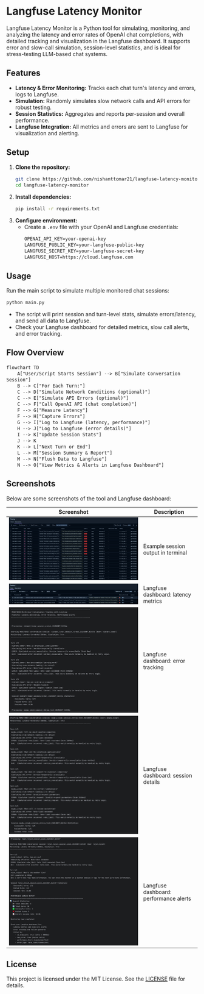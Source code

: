 # Langfuse Latency Monitor

Langfuse Latency Monitor is a Python tool for simulating, monitoring, and analyzing the latency and error rates of OpenAI chat completions, with detailed tracking and visualization in the Langfuse dashboard. It supports error and slow-call simulation, session-level statistics, and is ideal for stress-testing LLM-based chat systems.

## Features
- **Latency & Error Monitoring:** Tracks each chat turn's latency and errors, logs to Langfuse.
- **Simulation:** Randomly simulates slow network calls and API errors for robust testing.
- **Session Statistics:** Aggregates and reports per-session and overall performance.
- **Langfuse Integration:** All metrics and errors are sent to Langfuse for visualization and alerting.

## Setup
1. **Clone the repository:**
   ```bash
   git clone https://github.com/nishanttomar21/langfuse-latency-monitor.git
   cd langfuse-latency-monitor
   ```
2. **Install dependencies:**
   ```bash
   pip install -r requirements.txt
   ```
3. **Configure environment:**
   - Create a `.env` file with your OpenAI and Langfuse credentials:
     ```env
     OPENAI_API_KEY=your-openai-key
     LANGFUSE_PUBLIC_KEY=your-langfuse-public-key
     LANGFUSE_SECRET_KEY=your-langfuse-secret-key
     LANGFUSE_HOST=https://cloud.langfuse.com
     ```

## Usage
Run the main script to simulate multiple monitored chat sessions:
```bash
python main.py
```
- The script will print session and turn-level stats, simulate errors/latency, and send all data to Langfuse.
- Check your Langfuse dashboard for detailed metrics, slow call alerts, and error tracking.

## Flow Overview

```mermaid
flowchart TD
    A["User/Script Starts Session"] --> B["Simulate Conversation Session"]
    B --> C["For Each Turn:"]
    C --> D["Simulate Network Conditions (optional)"]
    C --> E["Simulate API Errors (optional)"]
    C --> F["Call OpenAI API (chat completion)"]
    F --> G["Measure Latency"]
    F --> H["Capture Errors"]
    G --> I["Log to Langfuse (latency, performance)"]
    H --> J["Log to Langfuse (error details)"]
    I --> K["Update Session Stats"]
    J --> K
    K --> L["Next Turn or End"]
    L --> M["Session Summary & Report"]
    M --> N["Flush Data to Langfuse"]
    N --> O["View Metrics & Alerts in Langfuse Dashboard"]
```

## Screenshots
Below are some screenshots of the tool and Langfuse dashboard:

| Screenshot | Description |
|------------|-------------|
| ![Screenshot 1](assets/screenshot%201.png) | Example session output in terminal |
| ![Screenshot 2](assets/screenshot%202.png) | Langfuse dashboard: latency metrics |
| ![Screenshot 3](assets/screenshot%203.png) | Langfuse dashboard: error tracking |
| ![Screenshot 4](assets/screenshot%204.png) | Langfuse dashboard: session details |
| ![Screenshot 5](assets/screenshot%205.png) | Langfuse dashboard: performance alerts |

## License

This project is licensed under the MIT License. See the [LICENSE](LICENSE) file for details.
